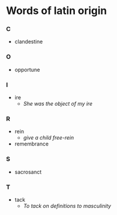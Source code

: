 # Words of latin origin

### C

- clandestine

### O

- opportune

### I

- ire
	- _She was the object of my ire_

### R

- rein
	- _give a child free-rein_
- remembrance

### S

- sacrosanct

### T

- tack
	- _To tack on definitions to masculinity_

